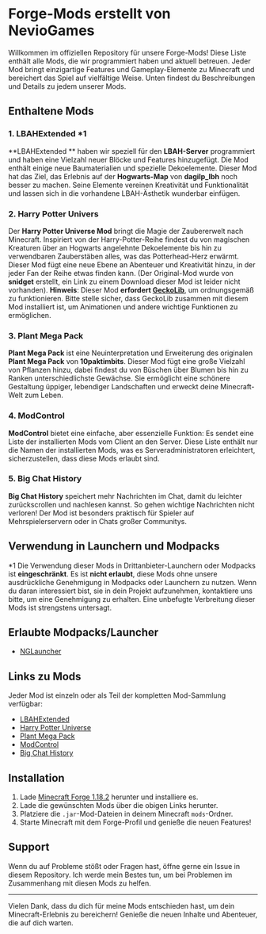 
# Forge-Mods erstellt von NevioGames

Willkommen im offiziellen Repository für unsere Forge-Mods! Diese Liste enthält alle Mods, die wir programmiert haben und aktuell betreuen. Jeder Mod bringt einzigartige Features und Gameplay-Elemente zu Minecraft und bereichert das Spiel auf vielfältige Weise. Unten findest du Beschreibungen und Details zu jedem unserer Mods.

## Enthaltene Mods

### 1. LBAHExtended *1
**LBAHExtended ** haben wir speziell für den **LBAH-Server** programmiert und haben eine Vielzahl neuer Blöcke und Features hinzugefügt. Die Mod enthält einige neue Baumaterialien und spezielle Dekoelemente. Dieser Mod hat das Ziel, das Erlebnis auf der **Hogwarts-Map** von **dagilp_lbh** noch besser zu machen. Seine Elemente vereinen Kreativität und Funktionalität und lassen sich in die vorhandene LBAH-Ästhetik wunderbar einfügen.

### 2. Harry Potter Univers
Der **Harry Potter Universe Mod** bringt die Magie der Zaubererwelt nach Minecraft. Inspiriert von der Harry-Potter-Reihe findest du von magischen Kreaturen über an Hogwarts angelehnte Dekoelemente bis hin zu verwendbaren Zauberstäben alles, was das Potterhead-Herz erwärmt. Dieser Mod fügt eine neue Ebene an Abenteuer und Kreativität hinzu, in der jeder Fan der Reihe etwas finden kann. (Der Original-Mod wurde von **snidget** erstellt, ein Link zu einem Download dieser Mod ist leider nicht vorhanden). 
**Hinweis**: Dieser Mod **erfordert [GeckoLib](https://curseforge.com/minecraft/mc-mods/geckolib)**, um ordnungsgemäß zu funktionieren. Bitte stelle sicher, dass GeckoLib zusammen mit diesem Mod installiert ist, um Animationen und andere wichtige Funktionen zu ermöglichen.

### 3. Plant Mega Pack
**Plant Mega Pack** ist eine Neuinterpretation und Erweiterung des originalen **Plant Mega Pack** von **10paktimbits**. Dieser Mod fügt eine große Vielzahl von Pflanzen hinzu, dabei findest du von Büschen über Blumen bis hin zu Ranken unterschiedlichste Gewächse. Sie ermöglicht eine schönere Gestaltung üppiger, lebendiger Landschaften und erweckt deine Minecraft-Welt zum Leben. 

### 4. ModControl
**ModControl** bietet eine einfache, aber essenzielle Funktion: Es sendet eine Liste der installierten Mods vom Client an den Server. Diese Liste enthält nur die Namen der installierten Mods, was es Serveradministratoren erleichtert, sicherzustellen, dass diese Mods erlaubt sind.

### 5. Big Chat History
**Big Chat History** speichert mehr Nachrichten im Chat, damit du leichter zurückscrollen und nachlesen kannst. So gehen wichtige Nachrichten nicht verloren! Der Mod ist besonders praktisch für Spieler auf Mehrspielerservern oder in Chats großer Communitys.

## Verwendung in Launchern und Modpacks
*1
Die Verwendung dieser Mods in Drittanbieter-Launchern oder Modpacks ist **eingeschränkt**. Es ist **nicht erlaubt**, diese Mods ohne unsere ausdrückliche Genehmigung in Modpacks oder Launchern zu nutzen. Wenn du daran interessiert bist, sie in dein Projekt aufzunehmen, kontaktiere uns bitte, um eine Genehmigung zu erhalten. Eine unbefugte Verbreitung dieser Mods ist strengstens untersagt.

## Erlaubte Modpacks/Launcher

- [NGLauncher](https://dagilp.net/mods)

## Links zu Mods

Jeder Mod ist einzeln oder als Teil der kompletten Mod-Sammlung verfügbar:

- [LBAHExtended](#)
- [Harry Potter Universe](#)
- [Plant Mega Pack](#)
- [ModControl](#)
- [Big Chat History](#)

## Installation

1. Lade [Minecraft Forge 1.18.2](https://files.minecraftforge.net/net/minecraftforge/forge/index_1.18.2.html) herunter und installiere es.
2. Lade die gewünschten Mods über die obigen Links herunter.
3. Platziere die `.jar`-Mod-Dateien in deinem Minecraft `mods`-Ordner.
4. Starte Minecraft mit dem Forge-Profil und genieße die neuen Features!

## Support

Wenn du auf Probleme stößt oder Fragen hast, öffne gerne ein Issue in diesem Repository. Ich werde mein Bestes tun, um bei Problemen im Zusammenhang mit diesen Mods zu helfen.

---

Vielen Dank, dass du dich für meine Mods entschieden hast, um dein Minecraft-Erlebnis zu bereichern! Genieße die neuen Inhalte und Abenteuer, die auf dich warten.
